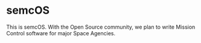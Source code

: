 # semcOS

This is semcOS. With the Open Source community, we plan to write Mission Control software for major Space Agencies. 
